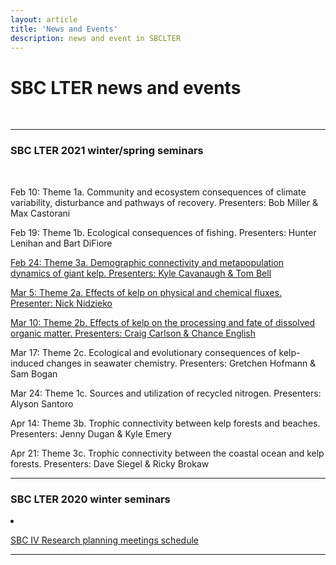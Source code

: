 ```yaml
---
layout: article
title: 'News and Events'
description: news and event in SBCLTER
---
```


<div id="main-container">
<div class="container-fluid">


<h1> SBC LTER news and events </h1>
<br>

<hr/>
<h3>SBC LTER 2021 winter/spring seminars </h3>
<br>
<p>Feb 10: Theme 1a. Community and ecosystem consequences of climate variability, disturbance and pathways of recovery. Presenters: Bob Miller & Max Castorani</p>
<p>Feb 19: Theme 1b. Ecological consequences of fishing. Presenters: Hunter Lenihan and Bart DiFiore</p>
<p><a href="https://www.youtube.com/watch?v=jXaIYDHGNCo" target="_blank">Feb 24: Theme 3a. Demographic connectivity and metapopulation dynamics of giant kelp. Presenters: Kyle Cavanaugh & Tom Bell</a></p>
<p><a href="https://www.youtube.com/watch?v=M1WnZQ49aWA" target="_blank">Mar 5: Theme 2a. Effects of kelp on physical and chemical fluxes. Presenter: Nick Nidzieko</a></p>
<p><a href="https://www.youtube.com/watch?v=X6mBDS_uWhI" target="_blank">Mar 10: Theme 2b. Effects of kelp on the processing and fate of dissolved organic matter. Presenters: Craig Carlson & Chance English</a></p>
<p>Mar 17: Theme 2c. Ecological and evolutionary consequences of kelp-induced changes in seawater chemistry. Presenters: Gretchen Hofmann & Sam Bogan</p>
<p>Mar 24: Theme 1c. Sources and utilization of recycled nitrogen. Presenters: Alyson Santoro</p>
<p>Apr 14: Theme 3b. Trophic connectivity between kelp forests and beaches. Presenters: Jenny Dugan & Kyle Emery</p>
<p>Apr 21: Theme 3c. Trophic connectivity between the coastal ocean and kelp forests. Presenters: Dave Siegel & Ricky Brokaw</p>


<hr/>
<h3>SBC LTER 2020 winter seminars </h3>

<li class="">
   <p><a href="{{site.baseurl}}/external/Documents/Events/Winter_2020_SBC_IV_Research_Planning_Meetings.pdf">SBC IV Research planning meetings schedule</a></p>
</li>

 <hr/>


</div>
</div>

